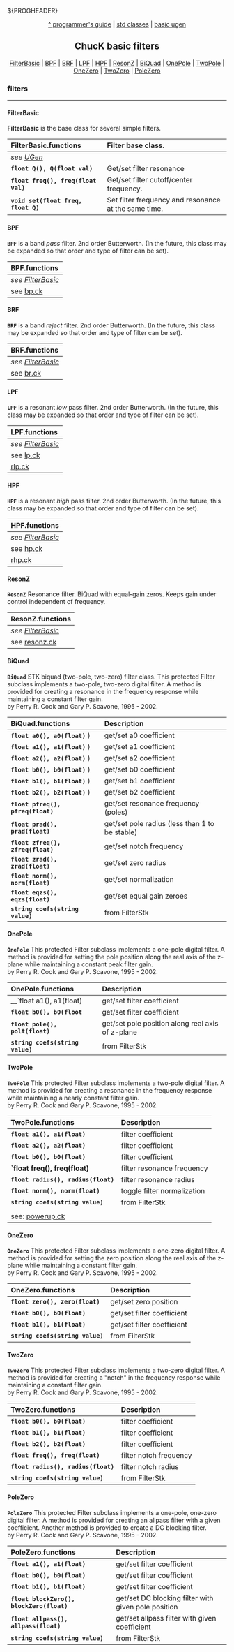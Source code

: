 ${PROGHEADER}

<center>

[^ programmer's guide](./index.md) | [std classes](./classes_std.md) | [basic ugen](./ugen_basic.md)

## ChucK basic filters

<!-- nb: extra eol spaces on some lines cause <br/> -->

[FilterBasic](#filterbasic) |
[BPF](#bpf) |
[BRF](#brf) |
[LPF](#lpf) |
[HPF](#hpf) |
[ResonZ](#resonz) |
[BiQuad](#biquad) |
[OnePole](#onepole) |
[TwoPole](#twopole) |
[OneZero](#onezero) |
[TwoZero](#twozero) |
[PoleZero](#polezero)

</center>


### filters

--------------------------------------------------------------------------------

#### FilterBasic

__FilterBasic__ is the base class for several simple filters.

| FilterBasic.functions               | Filter base class.                                   |
| :---------------------------------- | :--------------------------------------------------- |
| _see [UGen](./ugen_basic.md#ugen)_ |                                                      |
| __`float Q(), Q(float val)`__       | Get/set filter resonance                             |
| __`float freq(), freq(float val)`__ | Get/set filter cutoff/center frequency.              |
| __`void set(float freq, float Q)`__ | Set filter frequency and resonance at the same time. |

#### BPF

__`BPF`__ is a band _pass_ filter. 2nd order Butterworth. (In the future, this class may be 
expanded so that order and type of filter can be set).

| BPF.functions                     |
| :-------------------------------- |
| _see [FilterBasic](#FilterBasic)_ |
| see [bp.ck](../examples/filter/bp.ck) |

#### BRF

__`BRF`__ is a band _reject_ filter. 2nd order Butterworth. (In the future, this class may be 
expanded so that order and type of filter can be set).

| BRF.functions                     |
| :-------------------------------- |
| _see [FilterBasic](#FilterBasic)_ |
| see [br.ck](../examples/filter/br.ck) |


#### LPF

 __`LPF`__  is a resonant _low_ pass filter. 2nd order Butterworth. (In the 
 future, this class may be expanded so that order and type of filter can 
 be set).

| LPF.functions                     |
| :-------------------------------- |
| _see [FilterBasic](#FilterBasic)_ |
| see [lp.ck](../examples/filter/lp.ck) |
| [rlp.ck](../examples/filter/rlp.ck) |

#### HPF

 __`HPF`__  is a resonant _high_ pass filter. 2nd order Butterworth. (In the 
 future, this class may be expanded so that order and type of filter can 
 be set).

| HPF.functions                     |
| :-------------------------------- |
| _see [FilterBasic](#FilterBasic)_ |
| see [hp.ck](../examples/filter/hp.ck) |
| [rhp.ck](../examples/filter/rhp.ck) |

#### ResonZ

 __`ResonZ`__  Resonance filter. BiQuad with equal-gain zeros. 
 Keeps gain under control independent of frequency.

| ResonZ.functions                  |
| :-------------------------------- |
| _see [FilterBasic](#FilterBasic)_ |
| see [resonz.ck](../examples/filter/resonz.ck) |


#### BiQuad

__`BiQuad`__  STK biquad (two-pole, two-zero) filter class. This protected 
Filter subclass implements a two-pole, two-zero digital filter.  A 
method is provided for creating a resonance in the frequency 
response while maintaining a constant filter gain.   
by Perry R. Cook and Gary P. Scavone, 1995 - 2002.

| BiQuad.functions                  | Description                                    |
| :-------------------------------- | :--------------------------------------------- |
| __`float a0(), a0(float)`__ )     | get/set a0 coefficient                         |
| __`float a1(), a1(float)`__ )     | get/set a1 coefficient                         |
| __`float a2(), a2(float)`__ )     | get/set a2 coefficient                         |
| __`float b0(), b0(float)`__ )     | get/set b0 coefficient                         |
| __`float b1(), b1(float)`__ )     | get/set b1 coefficient                         |
| __`float b2(), b2(float)`__ )     | get/set b2 coefficient                         |
| __`float pfreq(), pfreq(float)`__ | get/set resonance frequency (poles)            |
| __`float prad(), prad(float)`__   | get/set pole radius (less than 1 to be stable) |
| __`float zfreq(), zfreq(float)`__ | get/set notch frequency                        |
| __`float zrad(), zrad(float)`__   | get/set zero radius                            |
| __`float norm(), norm(float)`__   | get/set normalization                          |
| __`float eqzs(), eqzs(float)`__   | get/set equal gain zeroes                      |
| __`string coefs(string value)`__  | from FilterStk                                 |

#### OnePole

__`OnePole`__  This protected Filter subclass implements a 
one-pole digital filter. A method is provided for setting 
the pole position along the real axis of the z-plane while 
maintaining a constant peak filter gain.   
by Perry R. Cook and Gary P. Scavone, 1995 - 2002.

| OnePole.functions                | Description                                      |
| :------------------------------- | :----------------------------------------------- |
| __`float a1(), a1(float)         | get/set filter coefficient                       |
| __`float b0(), b0(floot`__       | get/set filter coefficient                       |
| __`float pole(), polt(float)`__  | get/set pole position along real axis of z-plane |
| __`string coefs(string value)`__ | from FilterStk                                   |


#### TwoPole

__`TwoPole`__  This protected Filter subclass implements
a two-pole digital filter.  A method is provided for 
creating a resonance in the frequency response while 
maintaining a nearly constant filter gain.    
by Perry R. Cook and Gary P. Scavone, 1995 - 2002.

| TwoPole.functions                               | Description                 |
| :---------------------------------------------- | :-------------------------- |
| __`float a1(), a1(float)`__                     | filter coefficient          |
| __`float a2(), a2(float)`__                     | filter coefficient          |
| __`float b0(), b0(float)`__                     | filter coefficient          |
| __`float freq(), freq(float)__                  | filter resonance frequency  |
| __`float radius(), radius(float)`__             | filter resonance radius     |
| __`float norm(), norm(float)`__                 | toggle filter normalization |
| __`string coefs(string value)`__                | from FilterStk              |
|                                                 |
| see: [powerup.ck](../examples/shred/powerup.ck) |


#### OneZero

 __`OneZero`__  This protected Filter subclass implements
a one-zero digital filter.  A method is provided for setting 
the zero position along the real axis of the z-plane while
maintaining a constant filter gain.  
by Perry R. Cook and Gary P. Scavone, 1995 - 2002.

| OneZero.functions                | Description                |
| :------------------------------- | :------------------------- |
| __`float zero(), zero(float)`__  | get/set zero position      |
| __`float b0(), b0(float)`__      | get/set filter coefficient |
| __`float b1(), b1(float)`__      | get/set filter coefficient |
| __`string coefs(string value)`__ | from FilterStk             |


#### TwoZero

 __`TwoZero`__  This protected Filter subclass implements a 
 two-zero digital filter.  A method is provided for creating a 
"notch" in the frequency response while maintaining a
constant filter gain.    
by Perry R. Cook and Gary P. Scavone, 1995 - 2002.

| TwoZero.functions                   | Description            |
| :---------------------------------- | :--------------------- |
| __`float b0(), b0(float)`__         | filter coefficient     |
| __`float b1(), b1(float)`__         | filter coefficient     |
| __`float b2(), b2(float)`__         | filter coefficient     |
| __`float freq(), freq(float)`__     | filter notch frequency |
| __`float radius(), radius(float)`__ | filter notch radius    |
| __`string coefs(string value)`__    | from FilterStk         |

#### PoleZero

 __`PoleZero`__  This protected Filter subclass implements a 
 one-pole, one-zero digital filter.  A method is provided for 
 creating an allpass filter with a given coefficient. Another 
 method is provided to create a DC blocking filter.  
by Perry R. Cook and Gary P. Scavone, 1995 - 2002.

| PoleZero.functions                        | Description                                         |
| :---------------------------------------- | :-------------------------------------------------- |
| __`float a1(), a1(float)`__               | get/set filter coefficient                          |
| __`float b0(), b0(float)`__               | get/set filter coefficient                          |
| __`float b1(), b1(float)`__               | get/set filter coefficient                          |
| __`float blockZero(), blockZero(float)`__ | get/set DC blocking filter with given pole position |
| __`float allpass(), allpass(float)`__     | get/set allpass filter with given coefficient       |
| __`string coefs(string value)`__          | from FilterStk                                      |

